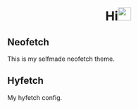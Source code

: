 <h1 align="center">Hi<img width="30px" src="https://raw.githubusercontent.com/iampavangandhi/iampavangandhi/master/gifs/Hi.gif"></h1>

## Neofetch
This is my selfmade neofetch theme.

## Hyfetch
My hyfetch config.


